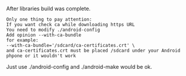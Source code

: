 After libraries build was complete.

``` shell
Only one thing to pay attention:
If you want check ca while downloading https URL
You need to modify ./android-config
Add opinion --with-ca-bundle
for example:
--with-ca-bundle='/sdcard/ca-certificates.crt' \
and ca-certificates.crt must be placed /sdcard under your Android phpone or it wouldn't work
```


Just use ./android-config and ./android-make would be ok.

